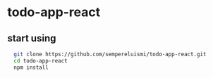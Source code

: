 # todo-app-react

## start using

```bash
  git clone https://github.com/sempereluismi/todo-app-react.git
  cd todo-app-react
  npm install
```

